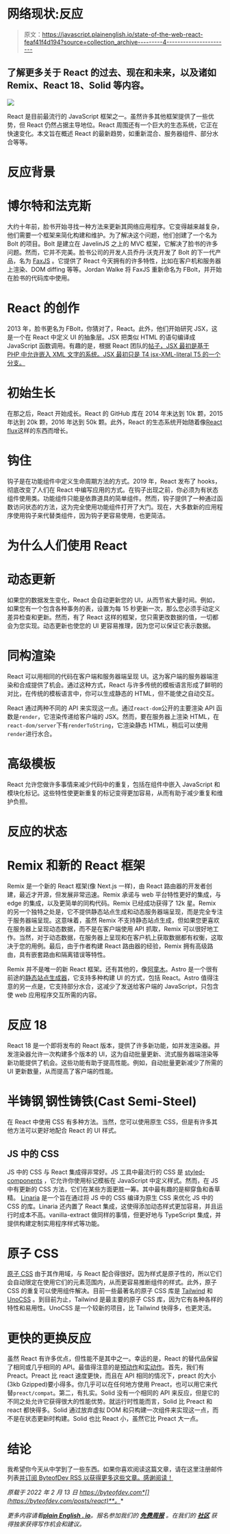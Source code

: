 # 网络现状:反应

> 原文：<https://javascript.plainenglish.io/state-of-the-web-react-feaf41f4d194?source=collection_archive---------4----------------------->

## 了解更多关于 React 的过去、现在和未来，以及诸如 Remix、React 18、Solid 等内容。

![](img/8b55fe0766e090746e92adddb63ca335.png)

React 是目前最流行的 JavaScript 框架之一。虽然许多其他框架提供了一些优势，但 React 仍然占据主导地位。React 周围还有一个巨大的生态系统，它正在快速变化。本文旨在概述 React 的最新趋势，如重新混合、服务器组件、部分水合等等。

# 反应背景

# 博尔特和法克斯

大约十年前，脸书开始寻找一种方法来更新其网络应用程序。它变得越来越复杂，他们需要一个框架来简化构建和维护。为了解决这个问题，他们创建了一个名为 Bolt 的项目。Bolt 是建立在 JavelinJS 之上的 MVC 框架，它解决了脸书的许多问题。然而，它并不完美。脸书公司的开发人员乔丹·沃克开发了 Bolt 的下一代产品，名为 [FaxJS](https://github.com/jordwalke/FaxJs) 。它提供了 React 今天拥有的许多特性，比如在客户机和服务器上渲染、DOM diffing 等等。Jordan Walke 将 FaxJS 重新命名为 FBolt，并开始在脸书的代码库中使用。

# React 的创作

2013 年，脸书更名为 FBolt，你猜对了，React。此外，他们开始研究 JSX，这是一个在 React 中定义 UI 的抽象层。JSX 把类似 HTML 的语句编译成 JavaScript 函数调用。有趣的是，根据 React 团队的[帖子，JSX 最初是基于 PHP 中允许嵌入 XML 文字的系统。JSX 最初只是 T4 jsx-XML-literal T5 的一个分支。](https://reactjs.org/blog/2016/09/28/our-first-50000-stars.html#adding-jsx)

# 初始生长

在那之后，React 开始成长。React 的 GitHub 库在 2014 年末达到 10k 颗，2015 年达到 20k 颗，2016 年达到 50k 颗。此外，React 的生态系统开始随着像[React flux](https://www.reactiflux.com/)这样的东西而增长。

# 钩住

钩子是在功能组件中定义生命周期方法的方式。2019 年，React 发布了 hooks，彻底改变了人们在 React 中编写应用的方式。在钩子出现之前，你必须为有状态组件使用类。功能组件只能是依靠道具的简单组件。然而，钩子提供了一种通过函数访问状态的方法，这为完全使用功能组件打开了大门。现在，大多数新的应用程序使用钩子来代替类组件，因为钩子更容易使用，也更简洁。

# 为什么人们使用 React

# 动态更新

如果您的数据发生变化，React 会自动更新您的 UI，从而节省大量时间。例如，如果您有一个包含各种事务的表，设置为每 15 秒更新一次，那么您必须手动定义差异检查和更新。然而，有了 React 这样的框架，您只需更改数据的值，一切都会为您实现。动态更新也使您的 UI 更容易推理，因为您可以保证它表示数据。

# 同构渲染

React 可以用相同的代码在客户端和服务器端呈现 UI。这为客户端的服务器端渲染和合成提供了机会。通过这种方式，React 与许多传统的模板语言形成了鲜明的对比，在传统的模板语言中，你可以生成静态的 HTML，但不能使之自动交互。

React 通过两种不同的 API 来实现这一点。通过`react-dom`公开的主要渲染 API 函数是`render`，它渲染传递给客户端的 JSX。然而，要在服务器上渲染 HTML，在`react-dom/server`下有`renderToString`，它渲染静态 HTML，稍后可以使用`render`进行水合。

# 高级模板

React 允许您做许多事情来减少代码中的重复，包括在组件中嵌入 JavaScript 和模块化标记。这些特性使更新重复的标记变得更加容易，从而有助于减少重复和维护负担。

# 反应的状态

# Remix 和新的 React 框架

Remix 是一个新的 React 框架(像 Next.js 一样)，由 React 路由器的开发者创建，最近才开源，但发展非常迅速。Remix 承诺与 web 平台特性更好的集成，与 edge 的集成，以及更简单的同构代码。Remix 已经成功获得了 12k 星。Remix 的另一个独特之处是，它不提供静态站点生成和动态服务器端呈现，而是完全专注于服务器端呈现。这意味着，虽然 Remix 不支持静态站点生成，但如果您更喜欢在服务器上呈现动态数据，而不是在客户端使用 API 抓取，Remix 可以很好地工作。当然，对于动态数据，在服务器上呈现和在客户机上获取数据都有权衡，这取决于您的用例。最后，由于作者构建 React 路由器的经验，Remix 拥有高级路由，具有嵌套路由和隔离错误等特性。

Remix 并不是唯一的新 React 框架。还有其他的，像[阿童木](https://astro.build/)。Astro 是一个很有前途的[静态站点生成器](https://byteofdev.com/posts/static-site-generators/)，它支持多种构建 UI 的方式，包括 React。Astro 值得注意的另一点是，它支持部分水合，这减少了发送给客户端的 JavaScript，只包含使 web 应用程序交互所需的内容。

# 反应 18

React 18 是一个即将发布的 React 版本，提供了许多新功能，如并发渲染器。并发渲染器允许一次构建多个版本的 UI，这为自动批量更新、流式服务器端渲染等新功能提供了机会。这些功能有助于提高性能。例如，自动批量更新减少了所需的 UI 更新数量，从而提高了客户端的性能。

# 半铸钢ˌ钢性铸铁(Cast Semi-Steel)

在 React 中使用 CSS 有多种方法。当然，您可以使用原生 CSS，但是有许多其他方法可以更好地配合 React 的 UI 样式。

## JS 中的 CSS

JS 中的 CSS 与 React 集成得非常好。JS 工具中最流行的 CSS 是 [styled-components](https://www.npmjs.com/package/styled-components) ，它允许你使用标记模板在 JavaScript 中定义样式。然而，在 JS 中有更新的 CSS 方法，它们在某些方面更胜一筹。其中最有趣的是柳穿鱼和香草精。 [Linaria](https://linaria.dev/) 是一个旨在通过将 JS 中的 CSS 编译为原生 CSS 来优化 JS 中的 CSS 的库。Linaria 还内置了 React 集成，这使得添加动态样式更加容易，并且运行时成本不高。vanilla-extract 做同样的事情，但更好地与 TypeScript 集成，并提供构建定制实用程序样式等功能。

# 原子 CSS

[原子 CSS](https://byteofdev.com/posts/atomic-css/) 由于其作用域，与 React 配合得很好。因为样式是原子性的，所以它们会自动限定在使用它们的元素范围内，从而更容易推断组件的样式。此外，原子 CSS 的重复可以使用组件解决。目前一些最著名的原子 CSS 库是 [Tailwind](https://tailwindcss.com/) 和 [UnoCSS](https://github.com/unocss/unocss) 。到目前为止，Tailwind 是最主要的原子 CSS 库，因为它有各种各样的特性和易用性。UnoCSS 是一个较新的项目，比 Tailwind 快得多，也更灵活。

# 更快的更换反应

虽然 React 有许多优点，但性能不是其中之一。幸运的是，React 的替代品保留了相同或几乎相同的 API。最值得注意的是[预动作](https://preactjs.com/)和[实动作](https://www.solidjs.com/)。首先，我们有 Preact。Preact 比 react 速度更快，而且在 API 相同的情况下，preact 的大小(3kb Gzipped)要小得多。你几乎可以在任何地方使用 Preact，也可以用它来代替`preact/compat`。第二，有扎实。Solid 没有一个相同的 API 来反应，但是它的不同之处允许它获得很大的性能优势。就运行时性能而言，Solid 比 Preact 和 react 都快得多。Solid 通过放弃虚拟 DOM 和只构建一次组件来实现这一点，而不是在状态更新时构建。Solid 也比 React 小，虽然它比 Preact 大一点。

# 结论

我希望你今天从中学到了一些东西。如果你喜欢阅读这篇文章，请在这里注册邮件列表[并订阅 ByteofDev RSS 以获得更多这些文章。感谢阅读！](https://byteofdev.com/signup)

*原载于 2022 年 2 月 13 日 https://byteofdev.com*[](https://byteofdev.com/posts/react)**。**

**更多内容请看*[***plain English . io***](http://plainenglish.io/)*。报名参加我们的* [***免费周报***](http://newsletter.plainenglish.io/) *。在我们的* [***社区***](https://discord.gg/GtDtUAvyhW) *获得独家获得写作机会和建议。**